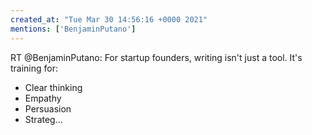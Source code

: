 ```yaml
---
created_at: "Tue Mar 30 14:56:16 +0000 2021"
mentions: ['BenjaminPutano']
---
```


RT @BenjaminPutano: For startup founders, writing isn't just a tool. It's training for:

- Clear thinking 
- Empathy
- Persuasion
- Strateg…